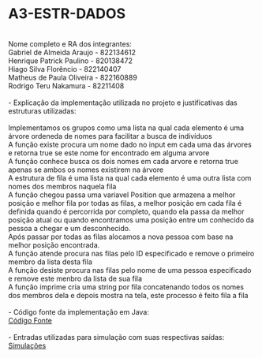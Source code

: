 # A3-ESTR-DADOS<br>
<br>
Nome completo e RA dos integrantes:<br>
Gabriel de Almeida Araujo - 822134612 <br>
Henrique Patrick Paulino - 820138472 <br>
Hiago Silva Florêncio - 822140407 <br>
Matheus de Paula Oliveira - 822160889 <br>
Rodrigo Teru Nakamura - 82211408<br>
<br>
 - Explicação da implementação utilizada no projeto e justificativas das estruturas utilizadas:<br>
<br>
Implementamos os grupos como uma lista na qual cada elemento é uma árvore ordeneda de nomes para facilitar a busca de indivíduos<br>
A função existe procura um nome dado no input em cada uma das árvores e retorna true se este nome for encontrado em alguma arvore<br>
A função conhece busca os dois nomes em cada arvore e retorna true apenas se ambos os nomes existirem na árvore<br>
A estrutura de fila é uma lista na qual cada elemento é uma outra lista com nomes dos membros naquela fila<br>
A função chegou passa uma variavel Position que armazena a melhor posição e melhor fila por todas as filas, a melhor posição em cada fila é definida quando é percorrida por completo, quando ela passa da melhor posição atual ou quando encontramos uma posição entre um conhecido da pessoa a chegar e um desconhecido.<br>
Após passar por todas as filas alocamos a nova pessoa com base na melhor posição encontrada.<br>
A função atende procura nas filas pelo ID especificado e remove o primeiro membro da lista desta fila<br>
A função desiste  procura nas filas pelo nome de uma pessoa especificado e remove este menbro da lista de sua fila<br>
A função imprime cria uma string por fila concatenando todos os nomes dos membros dela e depois mostra na tela, este processo é feito fila a fila<br>
<br>
 - Código fonte da implementação em Java:<br>
<a href="Parser">Código Fonte</a><br>
<br>
 - Entradas utilizadas para simulação com suas respectivas saídas:<br>
<a href="Simulations">Simulações</a><br>
